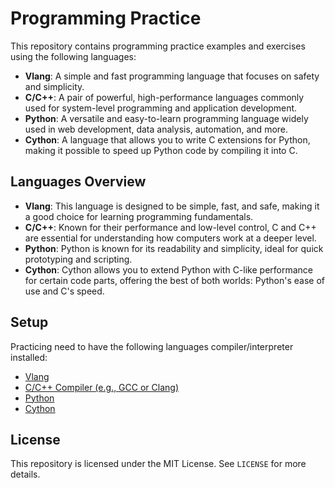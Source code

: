 # Programming Practice

This repository contains programming practice examples and exercises using the following languages:

- **Vlang**: A simple and fast programming language that focuses on safety and simplicity.
- **C/C++**: A pair of powerful, high-performance languages commonly used for system-level programming and application development.
- **Python**: A versatile and easy-to-learn programming language widely used in web development, data analysis, automation, and more.
- **Cython**: A language that allows you to write C extensions for Python, making it possible to speed up Python code by compiling it into C.

## Languages Overview

- **Vlang**: This language is designed to be simple, fast, and safe, making it a good choice for learning programming fundamentals.
- **C/C++**: Known for their performance and low-level control, C and C++ are essential for understanding how computers work at a deeper level.
- **Python**: Python is known for its readability and simplicity, ideal for quick prototyping and scripting.
- **Cython**: Cython allows you to extend Python with C-like performance for certain code parts, offering the best of both worlds: Python's ease of use and C's speed.

## Setup

Practicing need to have the following languages compiler/interpreter installed:

- [Vlang](https://vlang.io/)
- [C/C++ Compiler (e.g., GCC or Clang)](https://clang.llvm.org/)
- [Python](https://www.python.org/)
- [Cython](https://cython.org/)

## License

This repository is licensed under the MIT License. See `LICENSE` for more details.
